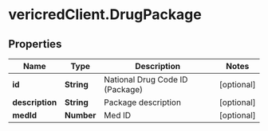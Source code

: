 # vericredClient.DrugPackage

## Properties
Name | Type | Description | Notes
------------ | ------------- | ------------- | -------------
**id** | **String** | National Drug Code ID (Package) | [optional] 
**description** | **String** | Package description | [optional] 
**medId** | **Number** | Med ID | [optional] 


